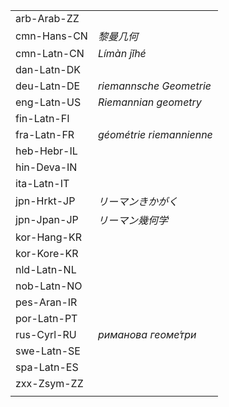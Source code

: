 | | |
|-|-|
| arb-Arab-ZZ |  |
| cmn-Hans-CN | _黎曼几何_ |
| cmn-Latn-CN | _Límàn jǐhé_ |
| dan-Latn-DK |  |
| deu-Latn-DE | _riemannsche Geometrie_ |
| eng-Latn-US | _Riemannian geometry_ |
| fin-Latn-FI |  |
| fra-Latn-FR | _géométrie riemannienne_ |
| heb-Hebr-IL |  |
| hin-Deva-IN |  |
| ita-Latn-IT |  |
| jpn-Hrkt-JP | _リーマンきかがく_ |
| jpn-Jpan-JP | _リーマン幾何学_ |
| kor-Hang-KR |  |
| kor-Kore-KR |  |
| nld-Latn-NL |  |
| nob-Latn-NO |  |
| pes-Aran-IR |  |
| por-Latn-PT |  |
| rus-Cyrl-RU | _риманова геоме́три_ |
| swe-Latn-SE |  |
| spa-Latn-ES |  |
| zxx-Zsym-ZZ |  |
|  |  |
